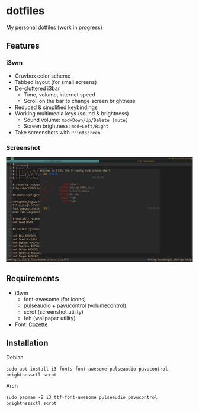 # dotfiles
My personal dotfiles (work in progress)

## Features

### i3wm
- Gruvbox color scheme
- Tabbed layout (for small screens)
- De-cluttered i3bar
  - Time, volume, internet speed
  - Scroll on the bar to change screen brightness
- Reduced & simplified keybindings
- Working multimedia keys (sound & brightness)
  - Sound volume: ``mod+Down/Up/Delete (mute)``
  - Screen brightness: ``mod+Left/Right``
- Take screenshots with ``Printscreen``
### Screenshot
![Screenshot](.config/screenshot.png)

## Requirements
- i3wm
  - font-awesome (for icons)
  - pulseaudio + pavucontrol (volumecontrol)
  - scrot (screenshot utility)
  - feh (wallpaper utility)
- Font: [Cozette](https://github.com/slavfox/Cozette)

## Installation
 Debian
 ```
 sudo apt install i3 fonts-font-awesome pulseaudio pavucontrol brightnessctl scrot
 ```

 Arch
 ```
 sudo pacman -S i3 ttf-font-awesome pulseaudio pavucontrol brightnessctl scrot
 ```
